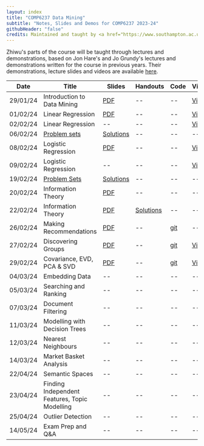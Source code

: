 ```yaml
---
layout: index
title: "COMP6237 Data Mining"
subtitle: "Notes, Slides and Demos for COMP6237 2023-24"
githubHeader: "false"
credits: Maintained and taught by <a href="https://www.southampton.ac.uk/people/62bxzm/doctor-zhiwu-huang">Dr Zhiwu Huang</a>
---
```



Zhiwu's parts of the course will be taught through lectures and demonstrations, based on Jon Hare's and Jo Grundy's lectures and demonstrations written for the course in previous years. Their demonstrations, lecture slides and videos are available [here](jon.html).

<!--
The launcher program that opens when you launch the jar is self explanatory, but once you've selected a presentation or demo you can make it full screen by pressing "f" (press again to exit). For the presentations you can use the left and right arrow keys to navigate. Note that on some of the interactive slides, you might need to click on the slide background for the arrow keys to work if you clicked on any controls other than buttons. 
-->


Date     | Title        | Slides                             | Handouts  | Code  | Video |
---------| ------------ | ---------------------------------- | --------- | ----- | ----- |
29/01/24 | Introduction to Data Mining | [PDF](./lectures/pdf/00_Intro_Markus.pdf) | -- | -- | [Video](https://southampton.cloud.panopto.eu/Panopto/Pages/Viewer.aspx?id=11fbdc58-e857-432b-9966-b10600948d8f) |
01/02/24 | Linear Regression | [PDF](./lectures/pdf/LinearRegression.pdf) | -- | -- | [Video](https://southampton.cloud.panopto.eu/Panopto/Pages/Viewer.aspx?id=e30a9080-dd4d-4c06-818f-b10900a5cfb8)|
02/02/24 | Linear Regression | -- | -- | -- | [Video](https://southampton.cloud.panopto.eu/Panopto/Pages/Viewer.aspx?id=ca064b16-ea2e-44d7-b594-b10a00d6b7b1) |
06/02/24 | [Problem sets](./lectures/pdf/exercise1.pdf) | [Solutions](./lectures/pdf/exercise1_sol.pdf) | -- | -- | -- |
08/02/24 | Logistic Regression | [PDF](./lectures/pdf/LogisticRegression.pdf) | -- | -- | [Video](https://southampton.cloud.panopto.eu/Panopto/Pages/Viewer.aspx?id=aa1bda93-293c-4ef3-ae9b-b11000a50487) |
09/02/24 | Logistic Regression | -- | -- | -- | [Video](https://southampton.cloud.panopto.eu/Panopto/Pages/Viewer.aspx?id=a513ebef-bde3-403d-967b-b11100d67925) |
19/02/24 | [Problem Sets](./lectures/pdf/exercise2.pdf) | [Solutions](./lectures/pdf/exercise2_sol.pdf) | -- | -- | -- |
20/02/24 | Information Theory | [PDF](./lectures/pdf/Information.pdf) | -- | -- | -- |
22/02/24 | Information Theory | [PDF](./lectures/pdf/Information.pdf) | [Solutions](./lectures/pdf/exercise3_sol.pdf) | -- | -- |
26/02/24  | Making Recommendations | [PDF](./lectures/pdf/01_recommendion_systems_ZH.pdf) | -- | [git](https://github.com/zhiwu-huang/COMP6237-Data-Mining-Demo-Code/blob/master/02_recommender.ipynb) | -- |
27/02/24  | Discovering Groups | [PDF](./lectures/pdf/02_discovering_groups_ZH.pdf) | -- | [git](https://github.com/zhiwu-huang/COMP6237-Data-Mining-Demo-Code/blob/master/03_clusterings_toys.ipynb) | [Video](https://southampton.cloud.panopto.eu/Panopto/Pages/Viewer.aspx?id=ea94084f-367f-4892-9103-b122009428a5) |
29/02/24  | Covariance, EVD, PCA & SVD | [PDF](./lectures/pdf/03_covariance_ZH.pdf) | -- | [git](https://github.com/zhiwu-huang/COMP6237-Data-Mining-Demo-Code/blob/master/04_covariance.ipynb) | [Video](https://southampton.cloud.panopto.eu/Panopto/Pages/Viewer.aspx?id=3bc8088c-2762-43c8-81fc-b12500b57b25) |
04/03/24  | Embedding Data | -- | -- | -- | -- |
05/03/24  | Searching and Ranking | -- | -- | -- | -- |
07/03/24   | Document Filtering  | -- | -- | -- | -- |
11/03/24   | Modelling with Decision Trees | -- | -- | -- | -- |
12/03/24   | Nearest Neighbours | -- | -- | -- | -- |
14/03/24  | Market Basket Analysis | -- | -- | -- | -- |
22/04/24  | Semantic Spaces | -- | -- | -- | -- |
23/04/24  | Finding Independent Features, Topic Modelling | -- | -- | -- | -- |
25/04/24  | Outlier Detection | -- | -- | -- | -- |
14/05/24  | Exam Prep and Q&A |  -- | -- | -- | -- |

